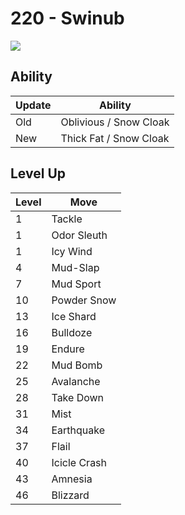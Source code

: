 # 220 - Swinub
![][220]

## Ability

Update | Ability
---    | ---
Old    | Oblivious / Snow Cloak
New    | Thick Fat / Snow Cloak

## Level Up

Level | Move
---   | ---
  1   | Tackle
  1   | Odor Sleuth
  1   | Icy Wind
  4   | Mud-Slap
  7   | Mud Sport
 10   | Powder Snow
 13   | Ice Shard
 16   | Bulldoze
 19   | Endure
 22   | Mud Bomb
 25   | Avalanche
 28   | Take Down
 31   | Mist
 34   | Earthquake
 37   | Flail
 40   | Icicle Crash
 43   | Amnesia
 46   | Blizzard



[220]: ../img/pokemon/220.png
